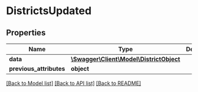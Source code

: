 # DistrictsUpdated

## Properties
Name | Type | Description | Notes
------------ | ------------- | ------------- | -------------
**data** | [**\Swagger\Client\Model\DistrictObject**](DistrictObject.md) |  | [optional] 
**previous_attributes** | **object** |  | [optional] 

[[Back to Model list]](../../README.md#documentation-for-models) [[Back to API list]](../../README.md#documentation-for-api-endpoints) [[Back to README]](../../README.md)

